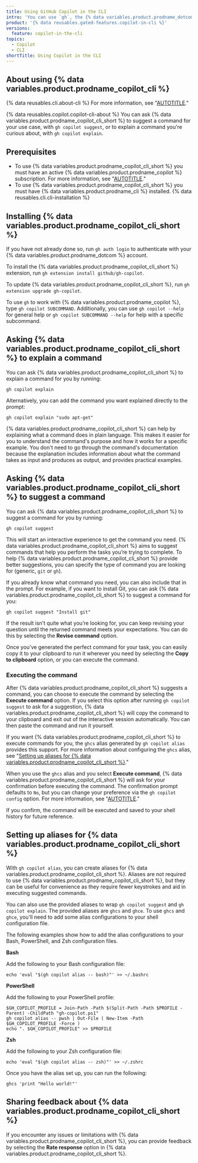 ```yaml
---
title: Using GitHub Copilot in the CLI
intro: 'You can use `gh`, the {% data variables.product.prodname_dotcom %} command line interface, to work with {% data variables.product.prodname_copilot_cli %}.'
product: '{% data reusables.gated-features.copilot-in-cli %}'
versions:
  feature: copilot-in-the-cli
topics:
  - Copilot
  - CLI
shortTitle: Using Copilot in the CLI
---
```


## About using {% data variables.product.prodname_copilot_cli %}

{% data reusables.cli.about-cli %} For more information, see "[AUTOTITLE](/github-cli/github-cli/about-github-cli)."

{% data reusables.copilot.copilot-cli-about %} You can ask {% data variables.product.prodname_copilot_cli_short %} to suggest a command for your use case, with `gh copilot suggest`, or to explain a command you're curious about, with `gh copilot explain`.

## Prerequisites

- To use {% data variables.product.prodname_copilot_cli_short %} you must have an active {% data variables.product.prodname_copilot %} subscription. For more information, see "[AUTOTITLE](/billing/managing-billing-for-github-copilot/about-billing-for-github-copilot)."
- To use {% data variables.product.prodname_copilot_cli_short %} you must have {% data variables.product.prodname_cli %} installed. {% data reusables.cli.cli-installation %}

## Installing {% data variables.product.prodname_copilot_cli_short %}

If you have not already done so, run `gh auth login` to authenticate with your {% data variables.product.prodname_dotcom %} account.

To install the {% data variables.product.prodname_copilot_cli_short %} extension, run `gh extension install github/gh-copilot`.

To update {% data variables.product.prodname_copilot_cli_short %}, run `gh extension upgrade gh-copilot`.

To use `gh` to work with {% data variables.product.prodname_copilot %}, type `gh copilot SUBCOMMAND`. Additionally, you can use `gh copilot --help` for general help or `gh copilot SUBCOMMAND --help` for help with a specific subcommand.

## Asking {% data variables.product.prodname_copilot_cli_short %} to explain a command

You can ask {% data variables.product.prodname_copilot_cli_short %} to explain a command for you by running:

```shell
gh copilot explain
```

Alternatively, you can add the command you want explained directly to the prompt:

```shell
gh copilot explain "sudo apt-get"
```

{% data variables.product.prodname_copilot_cli_short %} can help by explaining what a command does in plain language. This makes it easier for you to understand the command's purpose and how it works for a specific example. You don't need to go through the command's documentation because the explanation includes information about what the command takes as input and produces as output, and provides practical examples.

## Asking {% data variables.product.prodname_copilot_cli_short %} to suggest a command

You can ask {% data variables.product.prodname_copilot_cli_short %} to suggest a command for you by running:

```shell
gh copilot suggest
```

This will start an interactive experience to get the command you need. {% data variables.product.prodname_copilot_cli_short %} aims to suggest commands that help you perform the tasks you’re trying to complete. To help {% data variables.product.prodname_copilot_cli_short %} provide better suggestions, you can specify the type of command you are looking for (generic, `git` or `gh`).

If you already know what command you need, you can also include that in the prompt. For example, if you want to install Git, you can ask {% data variables.product.prodname_copilot_cli_short %} to suggest a command for you:

```shell
gh copilot suggest "Install git"
```

If the result isn’t quite what you’re looking for, you can keep revising your question until the returned command meets your expectations. You can do this by selecting the **Revise command** option.

Once you’ve generated the perfect command for your task, you can easily copy it to your clipboard to run it wherever you need by selecting the **Copy to clipboard** option, or you can execute the command.

### Executing the command

After {% data variables.product.prodname_copilot_cli_short %} suggests a command, you can choose to execute the command by selecting the **Execute command** option. If you select this option after running `gh copilot suggest` to ask for a suggestion, {% data variables.product.prodname_copilot_cli_short %} will copy the command to your clipboard and exit out of the interactive session automatically. You can then paste the command and run it yourself.

If you want {% data variables.product.prodname_copilot_cli_short %} to execute commands for you, the `ghcs` alias generated by `gh copilot alias` provides this support. For more information about configuring the `ghcs` alias, see "[Setting up aliases for {% data variables.product.prodname_copilot_cli_short %}](#setting-up-aliases-for-copilot-in-the-cli)."

When you use the `ghcs` alias and you select **Execute command**, {% data variables.product.prodname_copilot_cli_short %} will ask for your confirmation before executing the command. The confirmation prompt defaults to `No`, but you can change your preference via the `gh copilot config` option. For more information, see "[AUTOTITLE](/copilot/github-copilot-in-the-cli/configuring-github-copilot-in-the-cli)."

If you confirm, the command will be executed and saved to your shell history for future reference.

## Setting up aliases for {% data variables.product.prodname_copilot_cli_short %}

With `gh copilot alias`, you can create aliases for {% data variables.product.prodname_copilot_cli_short %}. Aliases are not required to use {% data variables.product.prodname_copilot_cli_short %}, but they can be useful for convenience as they require fewer keystrokes and aid in executing suggested commands.

You can also use the provided aliases to wrap `gh copilot suggest` and `gh copilot explain`. The provided aliases are `ghcs` and `ghce`. To use `ghcs` and `ghce`, you'll need to add some alias configurations to your shell configuration file.

The following examples show how to add the alias configurations to your Bash, PowerShell, and Zsh configuration files.

**Bash**

Add the following to your Bash configuration file:

```shell copy
echo 'eval "$(gh copilot alias -- bash)"' >> ~/.bashrc
```

**PowerShell**

Add the following to your PowerShell profile:

```shell copy
$GH_COPILOT_PROFILE = Join-Path -Path $(Split-Path -Path $PROFILE -Parent) -ChildPath "gh-copilot.ps1"
gh copilot alias -- pwsh | Out-File ( New-Item -Path $GH_COPILOT_PROFILE -Force )
echo ". $GH_COPILOT_PROFILE" >> $PROFILE
```

**Zsh**

Add the following to your Zsh configuration file:

```shell copy
echo 'eval "$(gh copilot alias -- zsh)"' >> ~/.zshrc
```

Once you have the alias set up, you can run the following:

```shell copy
ghcs 'print "Hello world!"'
```

## Sharing feedback about {% data variables.product.prodname_copilot_cli_short %}

If you encounter any issues or limitations with {% data variables.product.prodname_copilot_cli_short %}, you can provide feedback by selecting the **Rate response** option in {% data variables.product.prodname_copilot_cli_short %}.
